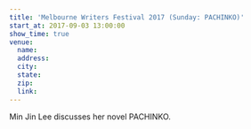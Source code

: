 ```yaml
---
title: 'Melbourne Writers Festival 2017 (Sunday: PACHINKO)'
start_at: 2017-09-03 13:00:00
show_time: true
venue:
  name:
  address:
  city:
  state:
  zip:
  link:
---
```



Min Jin Lee discusses her novel PACHINKO.&nbsp;

&nbsp;